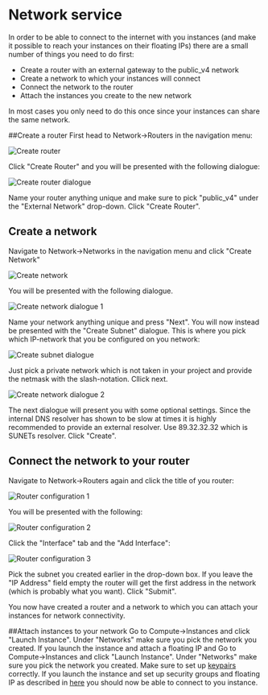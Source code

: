 # Network service

In order to be able to connect to the internet with you instances (and make it possible to reach your instances on their floating IPs) there are a small number of things you need to do first:

+ Create a router with an external gateway to the public_v4 network
+ Create a network to which your instances will connect
+ Connect the network to the router
+ Attach the instances you create to the new network

In most cases you only need to do this once since your instances can share the same network.

##Create a router
First head to Network->Routers in the navigation menu:

![Create router](/images/create-router.png)

Click "Create Router" and you will be presented with the following dialogue:

![Create router dialogue](/images/create-router-dia.png)

Name your router anything unique and make sure to pick "public_v4" under the "External Network" drop-down. Click "Create Router".

## Create a network
Navigate to Network->Networks in the navigation menu and click "Create Network"

![Create network](/images/create-network.png)

You will be presented with the following dialogue.

![Create network dialogue 1](/images/create-network-dia1.png)

Name your network anything unique and press "Next". You will now instead be presented with the "Create Subnet" dialogue. This is where you pick which IP-network that you be configured on you network:

![Create subnet dialogue](/images/create-subnet-dia.png)

Just pick a private network which is not taken in your project and provide the netmask with the slash-notation. Cllick next.

![Create network dialogue 2](/images/create-network-dia2.png)

The next dialogue will present you with some optional settings. Since the internal DNS resolver has shown to be slow at times it is highly recommended to provide an external resolver. Use 89.32.32.32 which is SUNETs resolver. Click "Create".

## Connect the network to your router
Navigate to Network->Routers again and click the title of you router:

![Router configuration 1](/images/router-conf-1.png)

You will be presented with the following:

![Router configuration 2](/images/router-conf-2.png)

Click the "Interface" tab and the "Add Interface":

![Router configuration 3](/images/router-conf-3.png)

Pick the subnet you created earlier in the drop-down box. If you leave the "IP Address" field empty the router will get the first address in the network (which is probably what you want). Click "Submit".

You now have created a router and a network to which you can attach your instances for network connectivity.

##Attach instances to your network
Go to Compute->Instances and click "Launch Instance". Under "Networks" make sure you pick the network you created. If you launch the instance and attach a floating IP and 
Go to Compute->Instances and click "Launch Instance". Under "Networks" make sure you pick the network you created. Make sure to set up [keypairs](keypairs.md) correctly. If you launch the instance and set up security groups and floating IP as described in [here](getting-started.md) you should now be able to connect to you instance. 
